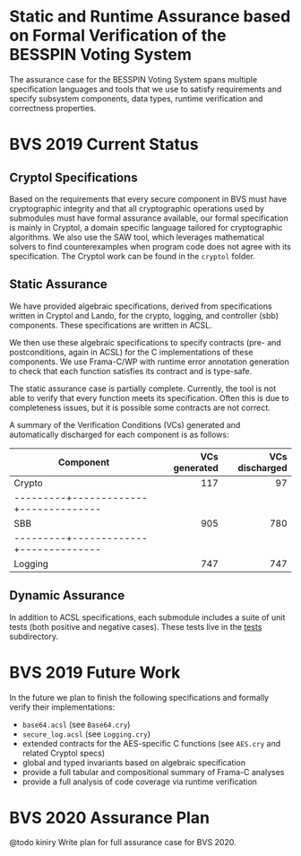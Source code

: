 # Static and Runtime Assurance based on Formal Verification of the BESSPIN Voting System

The assurance case for the BESSPIN Voting System spans multiple specification
languages and tools that we use to satisfy requirements and specify subsystem
components, data types, runtime verification and correctness properties.

# BVS 2019 Current Status

## Cryptol Specifications

Based on the requirements that every secure component in BVS must have
cryptographic integrity and that all cryptographic operations used by
submodules must have formal assurance available, our formal
specification is mainly in Cryptol, a domain specific language tailored
for cryptographic algorithms. We also use the SAW tool, which leverages
mathematical solvers to find counterexamples when program code does not
agree with its specification. The Cryptol work can be found in the
`cryptol` folder.

## Static Assurance

We have provided algebraic specifications, derived from specifications written
in Cryptol and Lando, for the crypto, logging, and controller (sbb) components.
These specifications are written in ACSL.

We then use these algebraic specifications to specify contracts (pre- and
postconditions, again in ACSL) for the C implementations of these components. We
use Frama-C/WP with runtime error annotation generation to check that each
function satisfies its contract and is type-safe.

The static assurance case is partially complete. Currently, the tool is not able to
verify that every function meets its specification. Often this is due to
completeness issues, but it is possible some contracts are not correct.

A summary of the Verification Conditions (VCs) generated and automatically discharged for each component is as follows:

|Component|VCs generated|VCs discharged|
|---------|------------:|-------------:|
|Crypto   |117          |97            |
|---------+-------------+--------------|
|SBB      |905          |780           |
|---------+-------------+--------------|
|Logging  |747          |747           |


## Dynamic Assurance

In addition to ACSL specifications, each submodule includes a suite of unit
tests (both positive and negative cases). These tests live in the [tests](source/tests) subdirectory.

# BVS 2019 Future Work

In the future we plan to finish the following specifications and
formally verify their implementations:
- `base64.acsl` (see `Base64.cry`)
- `secure_log.acsl` (see `Logging.cry`)
- extended contracts for the AES-specific C functions (see `AES.cry` and
  related Cryptol specs)
- global and typed invariants based on algebraic specification
- provide a full tabular and compositional summary of Frama-C analyses
- provide a full analysis of code coverage via runtime verification

# BVS 2020 Assurance Plan

@todo kiniry Write plan for full assurance case for BVS 2020.
